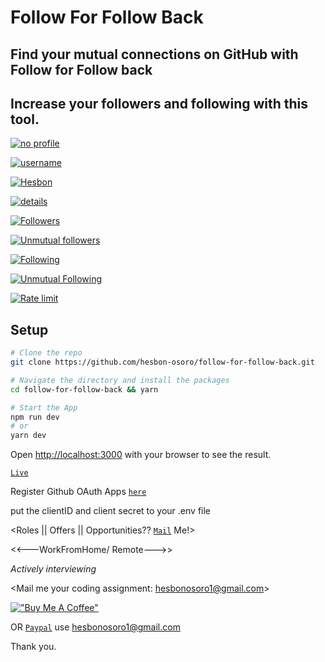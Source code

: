 # Follow For Follow Back

## Find your mutual connections on GitHub with Follow for Follow back

## Increase your followers and following with this tool.

[![no profile](assets/imgs/follow-for-follow-back-no-profile.png)](https://follow-for-follow-back.vercel.app/)

[![username](assets/imgs/follow-for-follow-back-username-modal.png)](https://follow-for-follow-back.vercel.app/)

[![Hesbon](assets/imgs/follow-for-follow-back-hesbon.png)](https://follow-for-follow-back.vercel.app/)

[![details](assets/imgs/follow-for-follow-back-hesbon-details.png)](https://follow-for-follow-back.vercel.app/)

[![Followers](assets/imgs/follow-for-follow-back-hesbon-followers.png)](https://follow-for-follow-back.vercel.app/)

[![Unmutual followers](assets/imgs/follow-for-follow-back-hesbon-unmutual-followers.png)](https://follow-for-follow-back.vercel.app/)

[![Following](assets/imgs/follow-for-follow-back-hesbon-following.png)](https://follow-for-follow-back.vercel.app/)

[![Unmutual Following](assets/imgs/follow-for-follow-back-hesbon-unmutual-following.png)](https://follow-for-follow-back.vercel.app/)

[![Rate limit](assets/imgs/follow-for-follow-back-rate-limit.png)](https://follow-for-follow-back.vercel.app/)

## Setup

```bash
# Clone the repo
git clone https://github.com/hesbon-osoro/follow-for-follow-back.git

# Navigate the directory and install the packages
cd follow-for-follow-back && yarn

# Start the App
npm run dev
# or
yarn dev
```

Open [http://localhost:3000](http://localhost:3000) with your browser to see the result.

[`Live`](https://follow-for-follow-back.vercel.app/)

Register Github OAuth Apps [`here`](https://github.com/settings/developers)

put the clientID and client secret to your .env file

<Roles || Offers || Opportunities?? [`Mail`](mailto:hesbonosoro1@gmail.com) Me!>

<<---WorkFromHome/ Remote--->>

_Actively interviewing_

<Mail me your coding assignment: hesbonosoro1@gmail.com>

[!["Buy Me A Coffee"](https://www.buymeacoffee.com/assets/img/custom_images/orange_img.png)](https://www.buymeacoffee.com/wazimu)

OR [`Paypal`](https://www.paypal.com/) use <hesbonosoro1@gmail.com>

Thank you.
